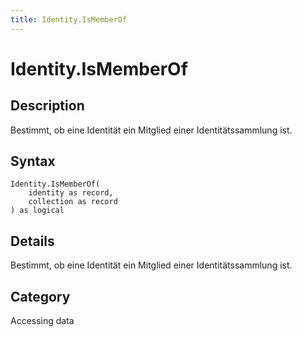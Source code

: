 ```yaml
---
title: Identity.IsMemberOf
---
```


# Identity.IsMemberOf


## Description

Bestimmt, ob eine Identität ein Mitglied einer Identitätssammlung ist.


## Syntax

```powerquery
Identity.IsMemberOf(
    identity as record,
    collection as record
) as logical
```


## Details

Bestimmt, ob eine Identität ein Mitglied einer Identitätssammlung ist.



## Category
Accessing data
